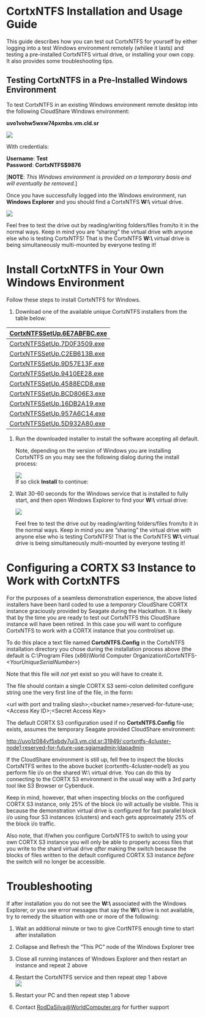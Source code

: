 # CortxNTFS Installation and Usage Guide

This guide describes how you can test out CortxNTFS for yourself by either
logging into a test Windows environment remotely (whilee it lasts) and testing a
pre-installed CortxNTFS virtual drive, or installing your own copy. It also
provides some troubleshooting tips.

## Testing CortxNTFS in a Pre-Installed Windows Environment

To test CortxNTFS in an existing Windows environment remote desktop into the
following CloudShare Windows environment:

**uvo1vohw5wxw74pxmbs.vm.cld.sr**

![](media/c00aa3882a28ad7c148851b6c987218d.png)

With credentials:

**Username**: **Test**  
**Password**: **CortxNTFS\$9876**

[**NOTE**: *This Windows environment is provided on a temporary basis and will
eventually be removed.*]

Once you have successfully logged into the Windows environment, run **Windows
Explorer** and you should find a CortxNTFS **W:\\** virtual drive.

![](media/e140879936bd0d564070f1e990ea2d6e.png)

Feel free to test the drive out by reading/writing folders/files from/to it in
the normal ways. Keep in mind you are “sharing” the virtual drive with anyone
else who is testing CortxNTFS! That is the CortxNTFS **W:\\** virtual drive is
being simultaneously multi-mounted by everyone testing it!

# Install CortxNTFS in Your Own Windows Environment

Follow these steps to install CortxNTFS for Windows.

1.  Download one of the available unique CortxNTFS installers from the table
    below:

| [CortxNTFSSetUp.6E7ABFBC.exe](https://wco000032.blob.core.windows.net/worldcomputer/036DAD926F4749F3BA338636843143CA/CortxNTFSSetUp.6E7ABFBC.exe) |
|---------------------------------------------------------------------------------------------------------------------------------------------------|
| [CortxNTFSSetUp.7D0F3509.exe](https://wco000032.blob.core.windows.net/worldcomputer/10BAD48D2EFE451E907A3C2C456B44CB/CortxNTFSSetUp.7D0F3509.exe) |
| [CortxNTFSSetUp.C2EB613B.exe](https://wco000032.blob.core.windows.net/worldcomputer/11E461E1032C4A8DA0C63E1D41B44971/CortxNTFSSetUp.C2EB613B.exe) |
| [CortxNTFSSetUp.9D57E13F.exe](https://wco000032.blob.core.windows.net/worldcomputer/668595D0E22645E99FD6A985464E855F/CortxNTFSSetUp.9D57E13F.exe) |
| [CortxNTFSSetUp.9410EE28.exe](https://wco000032.blob.core.windows.net/worldcomputer/72F51A05A64D42BA828A93E796C5AB8E/CortxNTFSSetUp.9410EE28.exe) |
| [CortxNTFSSetUp.4588ECD8.exe](https://wco000032.blob.core.windows.net/worldcomputer/84C114C3C3E546079F22AF9FD584E860/CortxNTFSSetUp.4588ECD8.exe) |
| [CortxNTFSSetUp.BCD806E3.exe](https://wco000032.blob.core.windows.net/worldcomputer/89B372CD71B042CFA4301AEA5BDC8E0A/CortxNTFSSetUp.BCD806E3.exe) |
| [CortxNTFSSetUp.16DB2A19.exe](https://wco000032.blob.core.windows.net/worldcomputer/9BFD42D59B4D4FCC895B9173E16D4E30/CortxNTFSSetUp.16DB2A19.exe) |
| [CortxNTFSSetUp.957A6C14.exe](https://wco000032.blob.core.windows.net/worldcomputer/B6D030CB40E9475DB586C8F0A909D5E6/CortxNTFSSetUp.957A6C14.exe) |
| [CortxNTFSSetUp.5D932A80.exe](https://wco000032.blob.core.windows.net/worldcomputer/E0629C88411B4FC3BECFC5F4D4A3B854/CortxNTFSSetUp.5D932A80.exe) |

1.  Run the downloaded installer to install the software accepting all default.

    Note, depending on the version of Windows you are installing CortxNTFS on
    you may see the following dialog during the install process:

    ![](media/da580100c98e6c1fb8243542934de9e7.png)  
    If so click **Install** to continue:

2.  Wait 30-60 seconds for the Windows service that is installed to fully start,
    and then open Windows Explorer to find your **W:\\** virtual drive:

    ![](media/e140879936bd0d564070f1e990ea2d6e.png)

    Feel free to test the drive out by reading/writing folders/files from/to it
    in the normal ways. Keep in mind you are “sharing” the virtual drive with
    anyone else who is testing CortxNTFS! That is the CortxNTFS **W:\\** virtual
    drive is being simultaneously multi-mounted by everyone testing it!

# Configuring a CORTX S3 Instance to Work with CortxNTFS

For the purposes of a seamless demonstration experience, the above listed
installers have been hard coded to use a *temporary* CloudShare CORTX instance
graciously provided by Seagate during the Hackathon. It is likely that by the
time you are ready to test out CortxNTFS this CloudShare instance will have been
retired. In this case you will want to configure CortxNTFS to work with a CORTX
instance that you control/set up.

To do this place a text file named **CortxNTFS.Config** in the CortxNTFS
installation directory you chose during the installation process above (the
default is C:\\Program Files (x86)\\World Computer
Organization\\CortxNTFS-*\<YourUniqueSerialNumber\>*)

Note that this file will *not* yet exist so you will have to create it.

The file should contain a single CORTX S3 semi-colon delimited configure string
one the very first line of the file, in the form:  

<url with port and trailing slash\>;\<bucket
name\>;reserved-for-future-use;\<Access Key ID\>;\<Secret Access Key\>  

The default CORTX S3 configuration used if no **CortxNTFS.Config** file
exists, assumes the temporary Seagate provided CloudShare environment:  

http://uvo1z084vf5xbdy7ui3.vm.cld.sr:31949/;cortxntfs-4cluster-node1;reserved-for-future-use;sgiamadmin;ldapadmin

If the CloudShare environment is still up, fell free to inspect the blocks CortxNTFS writes to the above bucket (cortxntfs-4cluster-node1) as you perform file i/o on the shared W:\\ virtual drive. You can do this by connecting to the CORTX S3 environment in the usual way with a 3rd party tool like S3 Browser or Cyberduck. 

Keep in mind, however, that when inspecting blocks on the configured CORTX S3 instance, only 25% of the block i/o will actually be visible. This is because the demonstration virtual drive is configured for fast parallel block i/o using four S3 instances (clusters) and each gets approximately 25% of the block i/o traffic. 

Also note, that if/when you configure CortxNTFS to switch to using your own CORTX S3 instance you will only be able to properly access files that you write to the shard virtual drive *after* making the switch because the blocks of files written to the default configured CORTX S3 instance *before* the switch will no longer be accessible. 

# Troubleshooting

If after installation you do not see the **W:\\** associated with the Windows
Explorer, or you see error messages that say the **W:\\** drive is not
available, try to remedy the situation with one or more of the following:

1.  Wait an additional minute or two to give CortNTFS enough time to start after
    installation

2.  Collapse and Refresh the “This PC” node of the Windows Explorer tree

3.  Close all running instances of Windows Explorer and then restart an instance
    and repeat 2 above

4.  Restart the CortxNTFS service and then repeat step 1 above  
    ![](media/d603ab3dbc4d0387cb8e4e80b111c538.png)

5.  Restart your PC and then repeat step 1 above

6.  Contact [RodDaSilva@WorldComputer.org](mailto:RodDaSilva@WorldComputer.org)
    for further support
